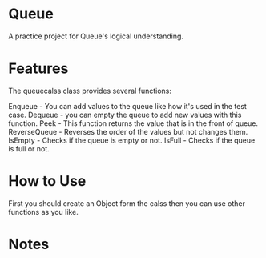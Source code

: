 # Queue

A practice project for Queue's logical understanding.

# Features
The queuecalss class provides several functions:

Enqueue - You can add values to the queue like how it's used in the test case.
Dequeue - you can empty the queue to add new values with this function.
Peek - This function returns the value that is in the front of queue.
ReverseQueue - Reverses the order of the values but not changes them.
IsEmpty - Checks if the queue is empty or not.
IsFull - Checks if the queue is full or not.

# How to Use
First you should create an Object form the calss then you can use other functions as you like.

# Notes
